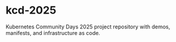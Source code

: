 # kcd-2025
Kubernetes Community Days 2025 project repository with demos, manifests, and infrastructure as code.
